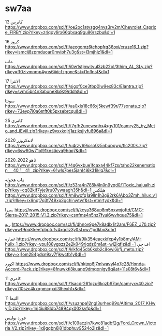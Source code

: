 # sw7aa
كابرس 13
https://www.dropbox.com/scl/fi/oe2oc1atvsgg4nys3rv2m/Chevrolet_Caprice_FIRBY.zip?rlkey=z4qqv9rx66qbxaq9gu86rszbu&dl=1

كروز 16
https://www.dropbox.com/scl/fi/aecgomz6tchopfrq36oxi/cruze16_1.zip?rlkey=ismcij8zpmduoar0mviph7u3g&st=l3mjhlz1&dl=1

ماب
https://www.dropbox.com/scl/fi/i0w1stjnwitvul3zb22ol/3thim_AL_SLy.zip?rlkey=ff0zivmnmp4yqs6iidcfzgone&st=t1nflnsf&dl=1

الانترا 17 https://www.dropbox.com/scl/fi/sjgxf0ce3tbp0lw9ex83c/Elantra.zip?rlkey=svmr5br4n3abone8lx9z9rddh&dl=1

سونتا  
https://www.dropbox.com/scl/fi/aa0xls18c66xj5kewf39r/77sonata.zip?rlkey=73eyp7i0a6mft0k5pxsebrcqu&dl=1

كامري 25
https://www.dropbox.com/scl/fi/f7gfh2unewsnhx4xgy101/camry25_by_Meto_and_iEviil.zip?rlkey=z9vxxkqlrj1aziksjiyfu896a&dl=1

لاندكروزر 2020
https://www.dropbox.com/scl/fi/u4rzv69icso0z5nbupgwp/tlc200k.zip?rlkey=6sw90w71ol91knsticvq9hqq7&dl=1

تاهو 2022_2020
https://www.dropbox.com/scl/fi/4q6vxbue1fcaxa44kf7zs/taho22kenemation___40_1__41_.zip?rlkey=61wls7pes5janl4j6k31iklq7&dl=1

ماب هجوله 
https://www.dropbox.com/scl/fi/z53ra4n785k4ln0n9yqd0/1Toxic_hajualh.zip?rlkey=cq82kjf7yje9ru07ywaagh35h&dl=1
هيلكس https://www.dropbox.com/scl/fi/m8wxfq1a9lln1h3g92rk6/Abo3Zmh_hilux_v1.zip?rlkey=rx6nqt7q3f749xp3gchinwtwf&st=etmrtydx&dl=1

سيرا
https://www.dropbox.com/scl/fi/kcya368up8m5nxwxjoftd/GMC-Sierra-2017-2015-V1.2.zip?rlkey=csnfms4n5nz7fyui6wvhque75&dl=1

ربع https://www.dropbox.com/scl/fi/dhnov9pe7k8adlx1it2am/F6EZ_J70.zip?rlkey=wf9pq85eefpbptufv4xqdiz3y&st=w71pdkbo&dl=1

غماره 
https://www.dropbox.com/scl/fi/9ik354eaexkfxp4y1b8my/AM-hulix_1.zip?rlkey=ypu188ygpzz2e2k049rjqdz6m&st=wj2iqfiz&dl=1
اف جي 
https://www.dropbox.com/scl/fi/klkfg45cb6ksb2c8owi6j/fj_meto.zip?rlkey=xj1om284pdxn9xv7fjkwctb1y&dl=1

اكورد https://www.dropbox.com/scl/fi/hktop6j7mlwavyl4o7c28/Honda-Accord-Pack.zip?rlkey=8fnuwktl8kuanp9dmqonlgy8q&st=11s08t6y&dl=1

كامري 11
https://www.dropbox.com/scl/fi/1sacdr261qzu6kqzb97qn/camryxv40.zip?rlkey=7l0szc4kxqpmcqxdi3lhexh1x&dl=1

التيما 11
https://www.dropbox.com/scl/fi/vsuznpa12ngl3urheq99o/Altima_2017_KHwylD.zip?rlkey=1nj4iu88ldb74894qx002svfp&dl=1

فورد بوليس https://www.dropbox.com/scl/fi/c109aczln7kwc81adbf2g/Ford_Crown_Victoria_V2.zip?rlkey=1x8gqbn6j81dbphuv9524o2iz&dl=1
